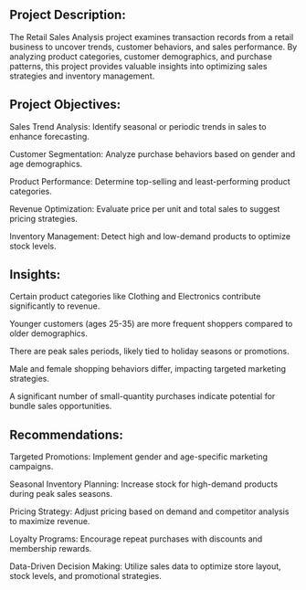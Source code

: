 


## Project Description:
The Retail Sales Analysis project examines transaction records from a retail business to uncover trends, customer behaviors, and sales performance. By analyzing product categories, customer demographics, and purchase patterns, this project provides valuable insights into optimizing sales strategies and inventory management.

## Project Objectives:

Sales Trend Analysis: Identify seasonal or periodic trends in sales to enhance forecasting.

Customer Segmentation: Analyze purchase behaviors based on gender and age demographics.

Product Performance: Determine top-selling and least-performing product categories.

Revenue Optimization: Evaluate price per unit and total sales to suggest pricing strategies.

Inventory Management: Detect high and low-demand products to optimize stock levels.

## Insights:

Certain product categories like Clothing and Electronics contribute significantly to revenue.

Younger customers (ages 25-35) are more frequent shoppers compared to older demographics.

There are peak sales periods, likely tied to holiday seasons or promotions.

Male and female shopping behaviors differ, impacting targeted marketing strategies.

A significant number of small-quantity purchases indicate potential for bundle sales opportunities.

## Recommendations:

Targeted Promotions: Implement gender and age-specific marketing campaigns.

Seasonal Inventory Planning: Increase stock for high-demand products during peak sales seasons.

Pricing Strategy: Adjust pricing based on demand and competitor analysis to maximize revenue.

Loyalty Programs: Encourage repeat purchases with discounts and membership rewards.

Data-Driven Decision Making: Utilize sales data to optimize store layout, stock levels, and promotional strategies.

